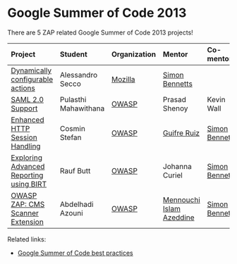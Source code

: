 # Google Summer of Code 2013

There are 5 ZAP related Google Summer of Code 2013 projects!

| **Project** | **Student** | **Organization** | **Mentor** | **Co-mentor** | **Wiki** |
|:------------|:------------|:-----------------|:-----------|:--------------|:---------|
| [Dynamically configurable actions](https://www.owasp.org/index.php/GSoC2013_Ideas#OWASP_ZAP:_Dynamically_Configurable_actions) | Alessandro Secco | [Mozilla](http://www.google-melange.com/gsoc/org/google/gsoc2013/mozilla) | [Simon Bennetts](https://www.owasp.org/index.php/User:Simon_Bennetts) |               | [wiki](http://seccoalegsoc.blogspot.it/) |
| [SAML 2.0 Support](https://www.owasp.org/index.php/GSoC2013_Ideas#OWASP_ZAP_-_SAML_2.0_Support) | Pulasthi Mahawithana | [OWASP](http://www.google-melange.com/gsoc/org/google/gsoc2013/owasp) | Prasad Shenoy | Kevin Wall    |[wiki](https://www.owasp.org/index.php/GSoC2013_Ideas/OWASP_ZAP_SAML_Support) |
| [Enhanced HTTP Session Handling](https://www.owasp.org/index.php/GSoC2013_Ideas#OWASP_ZAP:_Enhanced_HTTP_Session_Handling) | Cosmin Stefan | [OWASP](http://www.google-melange.com/gsoc/org/google/gsoc2013/owasp) | [Guifre Ruiz](https://www.owasp.org/index.php/User:Guifre_Ruiz) | [Simon Bennetts](https://www.owasp.org/index.php/User:Simon_Bennetts) | [wiki](https://github.com/zaproxy/zaproxy/wiki/Gsoc2013_Enhancing_HTTP_Sessions) |
| [Exploring Advanced Reporting using BIRT](https://www.owasp.org/index.php/GSoC2013_Ideas#OWASP_ZAP:_Exploring_Advanced_reporting_using_BIRT) | Rauf Butt   | [OWASP](http://www.google-melange.com/gsoc/org/google/gsoc2013/owasp) | Johanna Curiel | [Simon Bennetts](https://www.owasp.org/index.php/User:Simon_Bennetts) |[wiki](https://www.owasp.org/index.php/GSoC2013_Ideas/OWASP_ZAP_Exploring_Advanced_reporting_using_BIRT) |
| [OWASP ZAP: CMS Scanner Extension](https://www.owasp.org/index.php/GSoC2013_Ideas#OWASP_ZAP:_CMS_Scanner) | Abdelhadi Azouni | [OWASP](http://www.google-melange.com/gsoc/org/google/gsoc2013/owasp) | [Mennouchi Islam Azeddine](https://www.owasp.org/index.php/User:Islam_Azeddine_Mennouchi) | [Simon Bennetts](https://www.owasp.org/index.php/User:Simon_Bennetts) | [wiki](https://www.owasp.org/index.php/GSoC2013_Ideas/OWASP_ZAP_CMS_SCANNER) |

Related links:
  * [Google Summer of Code best practices](GSoC)
